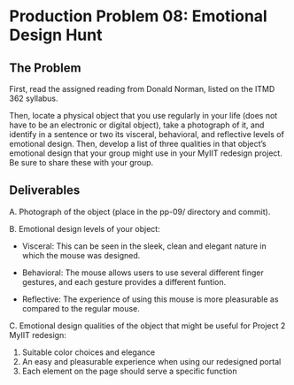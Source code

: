 # Production Problem 08: Emotional Design Hunt

## The Problem

First, read the assigned reading from Donald Norman, listed on the ITMD 362 syllabus.

Then, locate a physical object that you use regularly in your life (does not have to be an electronic or digital object), 
take a photograph of it, and identify in a sentence or two its visceral, behavioral, and 
reflective levels of emotional design. Then, develop a list of three qualities in that object’s 
emotional design that your group might use in your MyIIT redesign project. Be sure to share these with your group.

## Deliverables

A. Photograph of the object (place in the pp-09/ directory and commit).

B. Emotional design levels of your object:

* Visceral: This can be seen in the sleek, clean and elegant nature in which the mouse was designed.

* Behavioral: The mouse allows users to use several different finger gestures, and each gesture provides a different funtion.

* Reflective: The experience of using this mouse is more pleasurable as compared to the regular mouse. 

C.  Emotional design qualities of the object that might be useful for Project 2 MyIIT redesign:

1. Suitable color choices and elegance
2. An easy and pleasurable experience when using our redesigned portal
3. Each element on the page should serve a specific function
